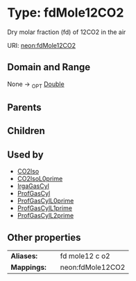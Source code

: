 
# Type: fdMole12CO2


Dry molar fraction (fd) of 12CO2 in the air

URI: [neon:fdMole12CO2](https://data.neonscience.org/fdMole12CO2)


## Domain and Range

None ->  <sub>OPT</sub> [Double](types/Double.md)

## Parents


## Children


## Used by

 * [CO2Iso](CO2Iso.md)
 * [CO2IsoL0prime](CO2IsoL0prime.md)
 * [IrgaGasCyl](IrgaGasCyl.md)
 * [ProfGasCyl](ProfGasCyl.md)
 * [ProfGasCylL0prime](ProfGasCylL0prime.md)
 * [ProfGasCylL1prime](ProfGasCylL1prime.md)
 * [ProfGasCylL2prime](ProfGasCylL2prime.md)

## Other properties

|  |  |  |
| --- | --- | --- |
| **Aliases:** | | fd mole12 c o2 |
| **Mappings:** | | neon:fdMole12CO2 |

